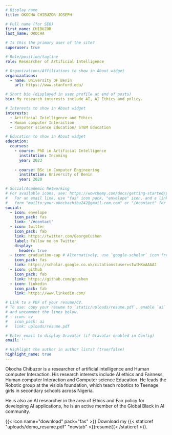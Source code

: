 ```yaml
---
# Display name
title: OKOCHA CHIBUZOR JOSEPH

# Full name (for SEO)
first_name: CHIBUZOR
last_name: OKOCHA

# Is this the primary user of the site?
superuser: true

# Role/position/tagline
role: Researcher of Artificial Intelligence

# Organizations/Affiliations to show in About widget
organizations:
  - name: University OF Benin
    url: https://www.stanford.edu/

# Short bio (displayed in user profile at end of posts)
bio: My research interests include AI, AI Ethics and policy.

# Interests to show in About widget
interests:
  - Artificial Intelligence and Ethics
  - Human computer Interaction
  - Computer science Education/ STEM Education 

# Education to show in About widget
education:
  courses:
    - course: PhD in Artificial Intelligence
      institution: Incoming
      year: 2023
   
    - course: BSc in Computer Engineering
      institution: University of Benin
      year: 2020

# Social/Academic Networking
# For available icons, see: https://wowchemy.com/docs/getting-started/page-builder/#icons
#   For an email link, use "fas" icon pack, "envelope" icon, and a link in the
#   form "mailto:your-okochachibu242@gmail.com.com" or "/#contact" for contact widget.
social:
  - icon: envelope
    icon_pack: fas
    link: '/#contact'
  - icon: twitter
    icon_pack: fab
    link: https://twitter.com/GeorgeCushen
    label: Follow me on Twitter
    display:
      header: true
  - icon: graduation-cap # Alternatively, use `google-scholar` icon from `ai` icon pack
    icon_pack: fas
    link: https://scholar.google.co.uk/citations?user=sIwtMXoAAAAJ
  - icon: github
    icon_pack: fab
    link: https://github.com/gcushen
  - icon: linkedin
    icon_pack: fab
    link: https://www.linkedin.com/

# Link to a PDF of your resume/CV.
# To use: copy your resume to `static/uploads/resume.pdf`, enable `ai` icons in `params.yaml`,
# and uncomment the lines below.
# - icon: cv
#   icon_pack: ai
#   link: uploads/resume.pdf

# Enter email to display Gravatar (if Gravatar enabled in Config)
email: ''

# Highlight the author in author lists? (true/false)
highlight_name: true
---
```


Okocha Chibuzor is a researcher of artificial intelligence and Human computer Interaction. His research interests include AI ethics and Fairness, Human computer Interaction and Computer science Education. He leads the Robotic group at the visiola foundation, which teach robotics to Teenage girls in secondary schools across Nigeria.

He is also an AI researcher in the area of Ethics and Fair policy for developing AI applications, he is an active member of the Global Black in AI community.

{{< icon name="download" pack="fas" >}} Download my {{< staticref "uploads/demo_resume.pdf" "newtab" >}}resumé{{< /staticref >}}.
